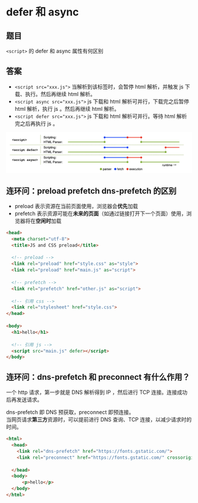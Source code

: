 #  defer 和 async

## 题目

`<script>` 的 defer 和 async 属性有何区别

## 答案

- `<script src="xxx.js">` 当解析到该标签时，会暂停 html 解析，并触发 js 下载、执行。然后再继续 html 解析。
- `<script async src="xxx.js">` js 下载和 html 解析可并行，下载完之后暂停 html 解析，执行 js 。然后再继续 html 解析。
- `<script defer src="xxx.js">` js 下载和 html 解析可并行。等待 html 解析完之后再执行 js 。

![](./img/async-defer.png)

## 连环问：preload prefetch dns-prefetch 的区别

- preload 表示资源在当前页面使用，浏览器会**优先**加载
- prefetch 表示资源可能在**未来的页面**（如通过链接打开下一个页面）使用，浏览器将在**空闲时**加载

```html
<head>
  <meta charset="utf-8">
  <title>JS and CSS preload</title>

  <!-- preload -->
  <link rel="preload" href="style.css" as="style">
  <link rel="preload" href="main.js" as="script">

  <!-- prefetch -->
  <link rel="prefetch" href="other.js" as="script">

  <!-- 引用 css -->
  <link rel="stylesheet" href="style.css">
</head>

<body>
  <h1>hello</h1>

  <!-- 引用 js -->
  <script src="main.js" defer></script>
</body>
```

## 连环问：dns-prefetch 和 preconnect 有什么作用？

一个 http 请求，第一步就是 DNS 解析得到 IP ，然后进行 TCP 连接。连接成功后再发送请求。

dns-prefetch 即 DNS 预获取，preconnect 即预连接。<br>
当网页请求**第三方**资源时，可以提前进行 DNS 查询、TCP 连接，以减少请求时的时间。

```html
<html>
  <head>
    <link rel="dns-prefetch" href="https://fonts.gstatic.com/">
    <link rel="preconnect" href="https://fonts.gstatic.com/" crossorigin>

  </head>
  <body>
      <p>hello</p>
  </body>
</html>
```
